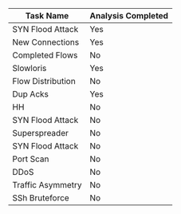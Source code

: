 

| Task Name| Analysis Completed|
| ------------- | -------------|
|SYN Flood Attack |  Yes| 
|New Connections  | Yes| 
|Completed Flows | No| 
|Slowloris |Yes| 
|Flow Distribution | No| 
|Dup Acks|Yes| 
|HH | No| 
|SYN Flood Attack | No| 
|Superspreader | No| 
|SYN Flood Attack | No| 
|Port Scan | No| 
|DDoS | No| 
|Traffic Asymmetry | No| 
|SSh Bruteforce| No| 



